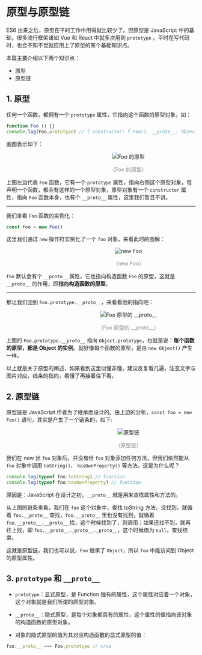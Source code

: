 # 原型与原型链

ES6 出来之后，原型在平时工作中用得就比较少了。但原型是 JavaScript 中的基础，很多流行框架诸如 Vue 和 React 中就多次用到 `prototype` 。平时在写代码时，也会不知不觉就应用上了原型的某个基础知识点。

本篇主要介绍以下两个知识点：

* 原型
* 原型链

## 1. 原型

任何一个函数，都拥有一个 `prototype` 属性，它指向这个函数的原型对象，如：

```javascript
function Foo () {}
console.log(Foo.prototype) // { constructor: f Foo(), __proto__: Object }
```

画图表示如下：

<div style="text-align: center; width: 650px;">
  <img :src="$withBase('/img/frontend-basics/javascript/foo-prototype.png')" alt="Foo 的原型">
  <p style="text-align: center; color: #888">（Foo 的原型）</p>
</div>

上图左边代表 `Foo` 函数，它有一个 `prototype` 属性，指向右侧这个原型对象，每声明一个函数，都会有这样的一个原型对象，原型对象有一个 `constructor` 属性，指向 `Foo` 函数本身，也有个 `__proto__` 属性，这里我们暂且不讲。

---------------------------------------

我们来看 `Foo` 函数的实例化：

```javascript
const foo = new Foo()
```

这里我们通过 `new` 操作符实例化了一个 `foo` 对象，来看此时的图解：

<div style="text-align: center; width: 650px;">
  <img :src="$withBase('/img/frontend-basics/javascript/new-foo.png')" alt="new Foo">
  <p style="text-align: center; color: #888">（new Foo）</p>
</div>

`foo` 默认会有个 `__proto__` 属性，它也指向构造函数 `Foo` 的原型，这就是 `__proto__` 的作用，即**指向构造函数的原型**。

---------------------------------------

那让我们回到 `Foo.prototype.__proto__`，来看看他的指向吧：

<div style="text-align: center; width: 650px;">
  <img :src="$withBase('/img/frontend-basics/javascript/foo-prototype-__proto__.png')" alt="Foo 原型的 __proto__">
  <p style="text-align: center; color: #888">（Foo 原型的 __proto__）</p>
</div>

上图的 `Foo.prototype.__proto__` 指向 `Object.prototype`，也就是说：**每个函数的原型，都是 Object 的实例**。就好像每个函数的原型，是由 `new Object()` 产生一样。

以上就是关于原型的阐述，如果看到这里似懂非懂，建议反复看几遍，注意文字与图片对应，线条的指向，看懂了再接着往下看。

## 2. 原型链

原型链是 JavaScript 作者为了继承而设计的。由上边的分析，`const foo = new Foo()` 语句，其实是产生了一个链条的，如下:

<div style="text-align: center; width: 650px;">
  <img :src="$withBase('/img/frontend-basics/javascript/prototype-chain.png')" alt="原型链">
  <p style="text-align: center; color: #888">（原型链）</p>
</div>

我们在 new 出 `foo` 对象后，并没有给 `foo` 对象添加任何方法，但我们依然能从 `foo` 对象中调用 `toString()`、 `hasOwnProperty()` 等方法。这是为什么呢？

```javascript
console.log(typeof foo.toString) // function
console.log(typeof foo.hasOwnProperty) // function
```

原因是：JavaScript 在设计之初，`__proto__` 就是用来查找属性和方法的。

从上图的链条来看，我们在 `foo` 这个对象中，查找 toString 方法，没找到，就循着 `foo.__proto__` 查找，`foo.__proto__` 里也没有找到，就循着 `foo.__proto__.__proto__` 找，这个时候找到了，则调用；如果还找不到，就再往上找，即 `foo.__proto__._proto__._proto__`，这个时候值为 `null`，查找结束。

这就是原型链，我们也可以说，`Foo` 继承了 `Object`，所以 `foo` 中能访问到 Object 的原型属性。

## 3. `prototype` 和 `__proto__`

* `prototype`：显式原型，是 Function 独有的属性，这个属性对应着一个对象，这个对象就是我们所谓的原型对象。
* `__proto__`：隐式原型，是每个对象都具有的属性，这个属性的值指向该对象的构造函数的原型对象。

* 对象的隐式原型的值为其对应构造函数的显式原型的值：

```javascript
foo.__proto__ === Foo.prototype // true
```
